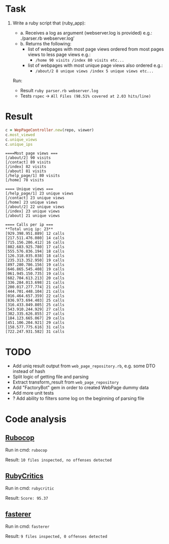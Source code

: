 # Task
1. Write a ruby script that (ruby_app):    
    * a. Receives a log as argument (webserver.log is provided) e.g.: ./parser.rb webserver.log’
    * b. Returns the following:
        * list of webpages with most page views ordered from most pages views to less page views e.g.:
            * `/home 90 visits /index 80 visits etc...` 
        * list of webpages with most unique page views also ordered e.g.:
            * `/about/2 8 unique views /index 5 unique views etc...`

    Run:
     * Result `ruby parser.rb webserver.log`
     * Tests `rspec` -> `All Files (98.51% covered at 2.03 hits/line)` 
     
     
     
# Result
```ruby
c = WepPageController.new(repo, viewer)
c.most_viewed
c.unique_views
c.unique_ips
```
```
====Most page views ===
[/about/2] 90 visits
[/contact] 89 visits
[/index] 82 visits
[/about] 81 visits
[/help_page/1] 80 visits
[/home] 78 visits

==== Unique views ===
[/help_page/1] 23 unique views
[/contact] 23 unique views
[/home] 23 unique views
[/about/2] 22 unique views
[/index] 23 unique views
[/about] 21 unique views

==== Calls per ip ===
**Total uniq ip: 23**
[929.398.951.889] 12 calls
[217.511.476.080] 14 calls
[715.156.286.412] 16 calls
[802.683.925.780] 17 calls
[555.576.836.194] 18 calls
[126.318.035.038] 18 calls
[235.313.352.950] 19 calls
[897.280.786.156] 19 calls
[646.865.545.408] 19 calls
[061.945.150.735] 19 calls
[682.704.613.213] 20 calls
[336.284.013.698] 21 calls
[200.017.277.774] 21 calls
[444.701.448.104] 21 calls
[016.464.657.359] 22 calls
[836.973.694.403] 25 calls
[316.433.849.805] 25 calls
[543.910.244.929] 27 calls
[382.335.626.855] 27 calls
[184.123.665.067] 29 calls
[451.106.204.921] 29 calls
[158.577.775.616] 31 calls
[722.247.931.582] 31 calls
```
# TODO
* Add uniq result output from `web_page_repository.rb`, e.g. some DTO instead of hash
* Split logic of getting file and parsing
* Extract transform_result from `web_page_repository`  
* Add "FactoryBot" gem in order to created WebPage dummy data
* Add more unit tests
* ? Add ability to filters some log on the beginning of parsing file 


# Code analysis
## [Rubocop](https://github.com/rubocop-hq/rubocop)

Run in cmd: `rubocop`

Result: `10 files inspected, no offenses detected`

## [RubyCritics](https://github.com/whitesmith/rubycritic)
Run in cmd: `rubycritic`
    
Result: `Score: 95.37`

## [fasterer](https://github.com/DamirSvrtan/fasterer) 
Run in cmd: `fasterer`

Result: `9 files inspected, 0 offenses detected`

        
 
